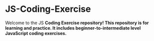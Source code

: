 # JS-Coding-Exercise

Welcome to the JS <b>Coding Exercise<b> repository!
This repository is for learning and practice. It includes beginner-to-intermediate level JavaScript coding exercises.
